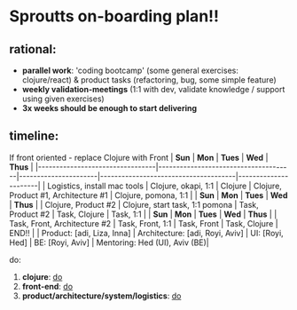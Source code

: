 # Sproutts on-boarding plan!!


## rational:
* **parallel work**: 'coding bootcamp' (some general exercises: clojure/react) & product tasks (refactoring, bug, some simple feature)
* **weekly validation-meetings** (1:1 with dev, validate knowledge / support using given exercises)
* **3x weeks should be enough to start delivering**


## timeline:
If front oriented - replace Clojure with Front
| **Sun**                             | **Mon**                                  | **Tues**                | **Wed**                                  | **Thus**                 |
|---------------------------------|--------------------------------------|----------------------|--------------------------------------|----------------------|
| Logistics, install mac tools    | Clojure, okapi, 1:1                  | Clojure              | Clojure, Product #1, Architecture #1 | Clojure, pomona, 1:1 |
| **Sun**                         | **Mon**                              | **Tues**             | **Wed**                              | **Thus**             |
| Clojure, Product #2             | Clojure, start task, 1:1 pomona      | Task, Product #2     | Task, Clojure                        | Task, 1:1            |
| **Sun**                         | **Mon**                              | **Tues**             | **Wed**                              | **Thus**             |
| Task, Front, Architecture #2    | Task, Front, 1:1                     | Task, Front          | Task, Clojure                        | END!!                |
| Product: [adi, Liza, Inna] | Architecture: [adi, Royi, Aviv] | UI: [Royi, Hed] | BE: [Royi, Aviv]                | Mentoring: Hed (UI), Aviv (BE)|

do:

1. **clojure**: [do](clj)
2. **front-end**: [do](front)
3. **product/architecture/system/logistics**: [do](misc)
